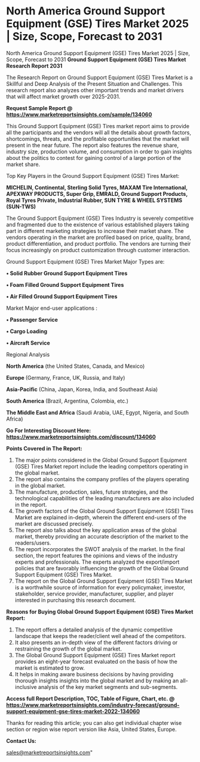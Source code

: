 # North America Ground Support Equipment (GSE) Tires Market 2025 | Size, Scope, Forecast to 2031
North America Ground Support Equipment (GSE) Tires Market 2025 | Size, Scope, Forecast to 2031
<strong>Ground Support Equipment (GSE) Tires Market Research Report 2031</strong>

The Research Report on Ground Support Equipment (GSE) Tires Market is a Skillful and Deep Analysis of the Present Situation and Challenges. This research report also analyzes other important trends and market drivers that will affect market growth over 2025-2031.

<strong>Request Sample Report @ <a href=https://www.marketreportsinsights.com/sample/134060>https://www.marketreportsinsights.com/sample/134060</a></strong>

This Ground Support Equipment (GSE) Tires market report aims to provide all the participants and the vendors will all the details about growth factors, shortcomings, threats, and the profitable opportunities that the market will present in the near future. The report also features the revenue share, industry size, production volume, and consumption in order to gain insights about the politics to contest for gaining control of a large portion of the market share.

Top Key Players in the Ground Support Equipment (GSE) Tires Market:

<strong>MICHELIN, Continental, Sterling Solid Tyres, MAXAM Tire International, APEXWAY PRODUCTS, Super Grip, EMRALD, Ground Support Products, Royal Tyres Private, Industrial Rubber, SUN TYRE & WHEEL SYSTEMS (SUN-TWS)</strong>

The Ground Support Equipment (GSE) Tires Industry is severely competitive and fragmented due to the existence of various established players taking part in different marketing strategies to increase their market share. The vendors operating in the market are profiled based on price, quality, brand, product differentiation, and product portfolio. The vendors are turning their focus increasingly on product customization through customer interaction.

Ground Support Equipment (GSE) Tires Market Major Types are:

<strong>• Solid Rubber Ground Support Equipment Tires

• Foam Filled Ground Support Equipment Tires

• Air Filled Ground Support Equipment Tires</strong>

Market Major end-user applications :

<strong>• Passenger Service

• Cargo Loading

• Aircraft Service</strong>

Regional Analysis

</u><strong><b>North America</b></strong> (the United States, Canada, and Mexico)

<strong><b>Europe </b></strong>(Germany, France, UK, Russia, and Italy)

<strong><b>Asia-Pacific</b></strong> (China, Japan, Korea, India, and Southeast Asia)

<strong><b>South America</b></strong> (Brazil, Argentina, Colombia, etc.)

<strong><b>The Middle East and Africa</b></strong> (Saudi Arabia, UAE, Egypt, Nigeria, and South Africa)

<strong>Go For Interesting Discount Here: <a href=https://www.marketreportsinsights.com/discount/134060>https://www.marketreportsinsights.com/discount/134060</a></strong>

<strong>Points Covered in The Report:</strong>
<ol>
  <li>The major points considered in the Global Ground Support Equipment (GSE) Tires Market report include the leading competitors operating in the global market.</li>
  <li>The report also contains the company profiles of the players operating in the global market.</li>
  <li>The manufacture, production, sales, future strategies, and the technological capabilities of the leading manufacturers are also included in the report.</li>
  <li>The growth factors of the Global Ground Support Equipment (GSE) Tires Market are explained in-depth, wherein the different end-users of the market are discussed precisely.</li>
  <li>The report also talks about the key application areas of the global market, thereby providing an accurate description of the market to the readers/users.</li>
  <li>The report incorporates the SWOT analysis of the market. In the final section, the report features the opinions and views of the industry experts and professionals. The experts analyzed the export/import policies that are favorably influencing the growth of the Global Ground Support Equipment (GSE) Tires Market.</li>
  <li>The report on the Global Ground Support Equipment (GSE) Tires Market is a worthwhile source of information for every policymaker, investor, stakeholder, service provider, manufacturer, supplier, and player interested in purchasing this research document.</li>
</ol>
<strong>Reasons for Buying Global Ground Support Equipment (GSE) Tires Market Report:</strong>

<ol>
  <li>The report offers a detailed analysis of the dynamic competitive landscape that keeps the reader/client well ahead of the competitors.</li>
  <li>It also presents an in-depth view of the different factors driving or restraining the growth of the global market.</li>
  <li>The Global Ground Support Equipment (GSE) Tires Market report provides an eight-year forecast evaluated on the basis of how the market is estimated to grow.</li>
  <li>It helps in making aware business decisions by having providing thorough insights insights into the global market and by making an all-inclusive analysis of the key market segments and sub-segments.</li>
</ol>
<strong>Access full Report Description, TOC, Table of Figure, Chart, etc. @ <a href=https://www.marketreportsinsights.com/industry-forecast/ground-support-equipment-gse-tires-market-2022-134060>https://www.marketreportsinsights.com/industry-forecast/ground-support-equipment-gse-tires-market-2022-134060</a></strong>


Thanks for reading this article; you can also get individual chapter wise section or region wise report version like Asia, United States, Europe.

<strong>Contact Us:</strong>

sales@marketreportsinsights.com"

